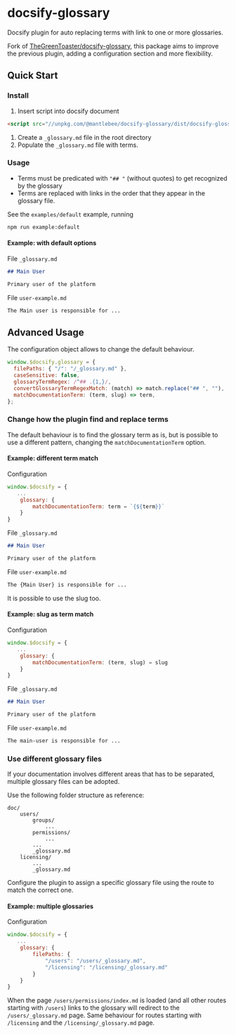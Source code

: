 # docsify-glossary

Docsify plugin for auto replacing terms with link to one or more glossaries.

Fork of [TheGreenToaster/docsify-glossary](https://github.com/TheGreenToaster/docsify-glossary), this package aims to improve the previous plugin, adding a configuration section and more flexibility.

## Quick Start

### Install

1. Insert script into docsify document

```html
<script src="//unpkg.com/@mantlebee/docsify-glossary/dist/docsify-glossary.min.js"></script>
```

1. Create a `_glossary.md` file in the root directory
1. Populate the `_glossary.md` file with terms.

### Usage

- Terms must be predicated with `"## "` (without quotes) to get recognized by the glossary
- Terms are replaced with links in the order that they appear in the glossary file.

See the `examples/default` example, running

```bash
npm run example:default
```

#### Example: with default options

File `_glossary.md`

```markdown
## Main User

Primary user of the platform
```

File `user-example.md`

```markdown
The Main user is responsible for ...
```

## Advanced Usage

The configuration object allows to change the default behaviour.

```javascript
window.$docsify.glossary = {
  filePaths: { "/": "/_glossary.md" },
  caseSensitive: false,
  glossaryTermRegex: /^## .{1,}/,
  convertGlossaryTermRegexMatch: (match) => match.replace("## ", ""),
  matchDocumentationTerm: (term, slug) => term,
};
```

### Change how the plugin find and replace terms

The default behaviour is to find the glossary term as is, but is possible to use a different pattern, changing the `matchDocumentationTerm` option.

#### Example: different term match

Configuration

```javascript
window.$docsify = {
   ...
    glossary: {
        matchDocumentationTerm: term = `{${term}}`
    }
}
```

File `_glossary.md`

```markdown
## Main User

Primary user of the platform
```

File `user-example.md`

```markdown
The {Main User} is responsible for ...
```

It is possible to use the slug too.

#### Example: slug as term match

Configuration

```javascript
window.$docsify = {
   ...
    glossary: {
        matchDocumentationTerm: (term, slug) = slug
    }
}
```

File `_glossary.md`

```markdown
## Main User

Primary user of the platform
```

File `user-example.md`

```markdown
The main-user is responsible for ...
```

### Use different glossary files

If your documentation involves different areas that has to be separated, multiple glossary files can be adopted.

Use the following folder structure as reference:

```
doc/
    users/
        groups/
            ...
        permissions/
            ...
        ...
        _glossary.md
    licensing/
        ...
        _glossary.md
```

Configure the plugin to assign a specific glossary file using the route to match the correct one.

#### Example: multiple glossaries

Configuration

```javascript
window.$docsify = {
   ...
    glossary: {
        filePaths: {
            "/users": "/users/_glossary.md",
            "/licensing": "/licensing/_glossary.md"
        }
    }
}
```

When the page `/users/permissions/index.md` is loaded (and all other routes starting with `/users`) links to the glossary will redirect to the `/users/_glossary.md` page. Same behaviour for routes starting with `/licensing` and the `/licensing/_glossary.md` page.
